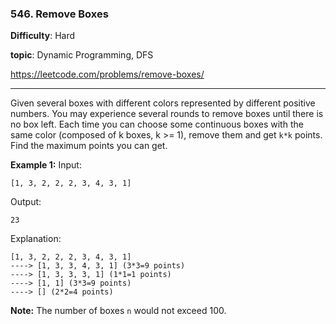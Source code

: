 ### 546. Remove Boxes

**Difficulty**: Hard

**topic**: Dynamic Programming, DFS

<https://leetcode.com/problems/remove-boxes/>

***

Given several boxes with different colors represented by different positive numbers. 
You may experience several rounds to remove boxes until there is no box left. Each time you can choose some continuous boxes with the same color (composed of k boxes, k >= 1), remove them and get `k*k` points.
Find the maximum points you can get.

**Example 1:**
Input:

```
[1, 3, 2, 2, 2, 3, 4, 3, 1]
```

Output:

```
23
```

Explanation:

```
[1, 3, 2, 2, 2, 3, 4, 3, 1] 
----> [1, 3, 3, 4, 3, 1] (3*3=9 points) 
----> [1, 3, 3, 3, 1] (1*1=1 points) 
----> [1, 1] (3*3=9 points) 
----> [] (2*2=4 points)
```



**Note:** The number of boxes `n` would not exceed 100.
